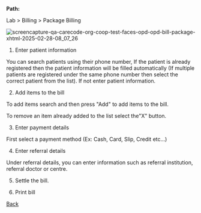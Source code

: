 **Path:** 

Lab > Billing > Package Billing

![screencapture-qa-carecode-org-coop-test-faces-opd-opd-bill-package-xhtml-2025-02-28-08_07_26](https://github.com/user-attachments/assets/b5dfb42b-d99a-4234-9b81-ace7a8919962)

1. Enter patient information

You can search patients using their phone number, If the patient is already registered then the patient information will be filled automatically (If multiple patients are registered under the same phone number then select the correct patient from the list). If not enter patient information.

2. Add items to the bill

To add items search and then press "Add" to add items to the bill.

To remove an item already added to the list select the"X" button.

3. Enter payment details

First select a payment method (Ex: Cash, Card, Slip, Credit etc...)

4. Enter referral details

Under referral details, you can enter information such as referral institution, referral doctor or centre.

5. Settle the bill.

6. Print bill


[Back](https://github.com/hmislk/hmis/wiki/Laboratory-Billing)